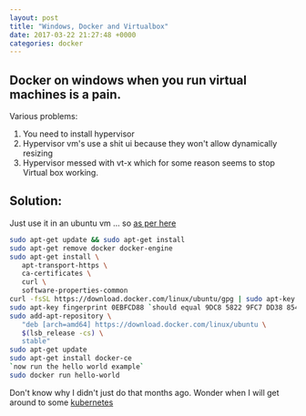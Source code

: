```yaml
---
layout: post
title: "Windows, Docker and Virtualbox"
date: 2017-03-22 21:27:48 +0000
categories: docker
---
```


## Docker on windows when  you run virtual machines is a pain.

Various problems:

1. You need to install hypervisor
2. Hypervisor vm's use a shit ui because they won't allow dynamically resizing
3. Hypervisor messed with vt-x which for some reason seems to stop Virtual box working.

## Solution:

Just use it in an ubuntu vm ...
so [as per here](https://docs.docker.com/engine/installation/linux/ubuntu/#os-requirements)

```bash
sudo apt-get update && sudo apt-get install
sudo apt-get remove docker docker-engine
sudo apt-get install \
   apt-transport-https \
   ca-certificates \
   curl \
   software-properties-common
curl -fsSL https://download.docker.com/linux/ubuntu/gpg | sudo apt-key add -
sudo apt-key fingerprint 0EBFCD88 `should equal 9DC8 5822 9FC7 DD38 854A E2D8 8D81 803C 0EBF CD88`
sudo add-apt-repository \
   "deb [arch=amd64] https://download.docker.com/linux/ubuntu \
   $(lsb_release -cs) \
   stable"
sudo apt-get update
sudo apt-get install docker-ce
`now run the hello world example`
sudo docker run hello-world

```

Don't know why I didn't just do that months ago.
Wonder when I will get around to some [kubernetes](https://kubernetes.io/)
